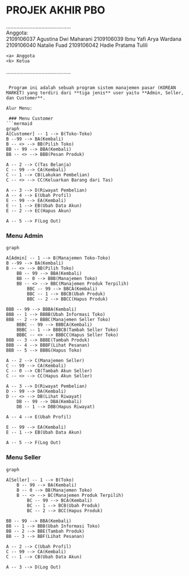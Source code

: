 # PROJEK AKHIR PBO

............................................  
Anggota:  
<a> 2109106037  Agustina Dwi Maharani
<a> 2109106039  Ibnu Yafi Arya Wardana
<k> 2109106040  Natalie Fuad
<a> 2109106042  Hadie Pratama Tulili

	<a> Anggota
	<k> Ketua
............................................  
```
    
 Program ini adalah sebuah program sistem manajemen pasar (KOREAN MARKET) yang terdiri dari **tiga jenis** user yaitu **Admin, Seller, dan Customer**.
    
Alur Menu:
    
 ### Menu Customer
```mermaid
graph 
A[Customer] -- 1 --> B(Toko-Toko)
B --99 --> BA(Kembali)
B -- <> --> BB(Pilih Toko)
BB -- 99 --> BBA(Kembali)
BB -- <> --> BBB(Pesan Produk)

A -- 2 --> C(Tas Belanja)
C -- 99 --> CA(Kembali)
C -- 1 --> CB(Lakukan Pembelian)
C -- <> --> CC(Keluarkan Barang dari Tas)

A -- 3 --> D(Riwayat Pembelian)
A -- 4 --> E(Ubah Profil)
E -- 99 --> EA(Kembali)
E -- 1 --> EB(Ubah Data Akun)
E -- 2 --> EC(Hapus Akun)

A -- 5 --> F(Log Out)
```
  
### Menu Admin
```mermaid
graph

A[Admin] -- 1 --> B(Manajemen Toko-Toko)
B --99 --> BA(Kembali)
B -- <> --> BB(Pilih Toko)
	BB -- 99 --> BBA(Kembali)
	BB -- 0 --> BBB(Manajemen Toko)
	BB -- <> --> BBC(Manajemen Produk Terpilih)
		BBC -- 99 --> BBCA(Kembali)
		BBC -- 1 --> BBCB(Ubah Produk)
		BBC -- 2 --> BBCC(Hapus Produk)

BBB -- 99 --> BBBA(Kembali)
BBB -- 1 --> BBBB(Ubah Informasi Toko)
BBB -- 2 --> BBBC(Manajemen Seller Toko)
	BBBC -- 99 --> BBBCA(Kembali)
	BBBC -- 1 --> BBBCB(Tambah Seller Toko)
	BBBC -- <> --> BBBCC(Hapus Seller Toko)
BBB -- 3 --> BBBE(Tambah Produk)
BBB -- 4 --> BBBF(Lihat Pesanan)
BBB -- 5 --> BBBG(Hapus Toko)

A -- 2 --> C(Manajemen Seller)
C -- 99 --> CA(Kembali)
C -- 0 --> CB(Tambah Akun Seller)
C -- <> --> CC(Hapus Akun Seller)

A -- 3 --> D(Riwayat Pembelian)
D -- 99 --> DA(Kembali)
D -- <> --> DB(Lihat Riwayat)
	DB -- 99 --> DBA(Kembali)
	DB -- 1 --> DBB(Hapus Riwayat)

A -- 4 --> E(Ubah Profil)

E -- 99 --> EA(Kembali)
E -- 1 --> EB(Ubah Data Akun)

A -- 5 --> F(Log Out)
```
  
  ### Menu Seller
```mermaid
graph

A[Seller] -- 1 --> B(Toko)
	B -- 99 --> BA(Kembali)
	B -- 0 --> BB(Manajemen Toko)
	B -- <> --> BC(Manajemen Produk Terpilih)
		BC -- 99 --> BCA(Kembali)
		BC -- 1 --> BCB(Ubah Produk)
		BC -- 2 --> BCC(Hapus Produk)

BB -- 99 --> BBA(Kembali)
BB -- 1 --> BBB(Ubah Informasi Toko)
BB -- 2 --> BBE(Tambah Produk)
BB -- 3 --> BBF(Lihat Pesanan)

A -- 2 --> C(Ubah Profil)
C -- 99 --> CA(Kembali)
C -- 1 --> CB(Ubah Data Akun)

A -- 3 --> D(Log Out)
```
